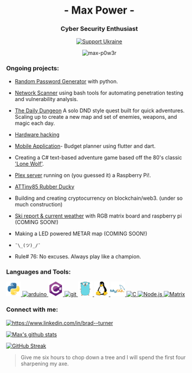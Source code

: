 <h1 align="center"> - Max Power -</h1>
<h3 align="center">Cyber Security Enthusiast</h3>

<div align="center">

<a href="https://war.ukraine.ua" target="_blank">![Support Ukraine](https://img.shields.io/badge/Support-Ukraine-blue)</a>

</div>
<div align="center">
 
 <img src="https://komarev.com/ghpvc/?username=max-p0w3r&label=Profile%20views&color=0e75b6&style=flat" alt="max-p0w3r" />
 
</div>
 
 
<h3 align="left"> Ongoing projects: </h3>

- [Random Password Generator](https://github.com/MAX-P0W3R/RandomPasswordGenerator/tree/main) with python.

- [Network Scanner](https://github.com/MAX-P0W3R/NetworkScanner) using bash tools for automating penetration testing and vulnerability analysis.

- [The Daily Dungeon]() A solo DND style quest built for quick adventures. Scaling up to create a new map and set of enemies, weapons, and magic each day.

- [Hardware hacking](https://github.com/MAX-P0W3R/badgelife)

- [Mobile Application](https://github.com/MAX-P0W3R/budget_deux)- Budget planner using flutter and dart.

- Creating a C# text-based adventure game based off the 80's classic ['Lone Wolf'](https://github.com/MAX-P0W3R/FlightFromTheDark). 

- [Plex server](https://github.com/MAX-P0W3R/raspberry_pi_plex_server) running on (you guessed it) a Raspberry Pi!.

- [ATTiny85 Rubber Ducky](https://github.com/MAX-P0W3R/Attiny85)
  
- Building and creating cryptocurrency on blockchain/web3. (under so much construction)
 
- [Ski report & current weather](https://github.com/MAX-P0W3R/SnowBoard) with RGB matrix board and raspberry pi (COMING SOON!) 

- Making a LED powered METAR map (COMING SOON!)

- `¯\_(ツ)_/¯`

- Rule# 76: No excuses. Always play like a champion.

<h3 align="left"> Languages and Tools: </h3>
 
<a href="https://www.python.org" target="_blank" rel="noreferrer"> <img src="https://raw.githubusercontent.com/devicons/devicon/master/icons/python/python-original.svg" alt="python" width="40" height="40"/> </a> <a href="https://www.arduino.cc/" target="_blank" rel="noreferrer"> <img src="https://cdn.worldvectorlogo.com/logos/arduino-1.svg" alt="arduino" width="40" height="40"/> </a> <a href="https://www.w3schools.com/cs/" target="_blank" rel="noreferrer"> <img src="https://raw.githubusercontent.com/devicons/devicon/master/icons/csharp/csharp-original.svg" alt="csharp" width="40" height="40"/> </a> <a href="https://git-scm.com/" target="_blank" rel="noreferrer"> <img src="https://www.vectorlogo.zone/logos/git-scm/git-scm-icon.svg" alt="git" width="40" height="40"/> </a> <a href="https://golang.org" target="_blank" rel="noreferrer"> <img src="https://raw.githubusercontent.com/devicons/devicon/master/icons/go/go-original.svg" alt="go" width="40" height="40"/> </a> <a href="https://www.linux.org/" target="_blank" rel="noreferrer"> <img src="https://raw.githubusercontent.com/devicons/devicon/master/icons/linux/linux-original.svg" alt="linux" width="40" height="40"/> </a> <a href="https://www.mysql.com/" target="_blank" rel="noreferrer"> <img src="https://raw.githubusercontent.com/devicons/devicon/master/icons/mysql/mysql-original-wordmark.svg" alt="mysql" width="40" height="40"/> </a> 
<a href="[http://google.com](https://www.w3schools.com/c/index.php)" target="_blank" rel="noreferrer"> <img src="https://raw.githubusercontent.com/jmnote/z-icons/master/svg/c.svg" alt="C" width="40" height="40"/> </a> <a href="https://nodejs.org/en/about" target="_blank" rel="noreferrer"> <img src="https://img.shields.io/badge/Node.js-43853D?style=for-the-badge&logo=node.js&logoColor=white" alt="Node.js"/> </a>  <a href="https://youtu.be/kqUR3KtWbTk" target="_blank" rel="noreferrer"> <img src="https://img.shields.io/badge/matrix-000000?style=for-the-badge&logo=Matrix&logoColor=white" alt="Matrix" /> </a>
<h3 align="left"> Connect with me: </h3>
<a href="https://www.linkedin.com/in/brad--turner" target="_blank" rel="noreferrer"> <img align="center" src="https://img.shields.io/badge/linkedin-%230077B5.svg?style=plastic&logo=linkedin&logoColor=white" alt="https://www.linkedin.com/in/brad--turner" /></a>

<!-- GHOST IN THE WIRE -->

<p> </p>

[![Max's github stats](https://github-readme-stats.vercel.app/api?username=max-p0w3r&show_icons=true&theme=aura)](https://github.com/anuraghazra/github-readme-stats)

[![GitHub Streak](https://streak-stats.demolab.com/?user=max-p0w3r&theme=aura)](https://git.io/streak-stats)

> Give me six hours to chop down a tree and I will spend the first four sharpening my axe.
